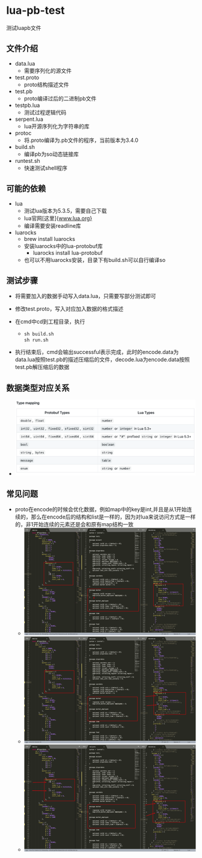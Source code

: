 # lua-pb-test
测试luapb文件

## 文件介绍

* data.lua 
  * 需要序列化的源文件
* test.proto
  * proto结构描述文件
* test.pb
  * proto编译过后的二进制pb文件
* testpb.lua
  * 测试过程逻辑代码
* serpent.lua
  * lua开源序列化为字符串的库
* protoc
  * 将.proto编译为.pb文件的程序，当前版本为3.4.0
* build.sh
  * 编译pb为so动态链接库
* runtest.sh
  * 快速测试shell程序

## 可能的依赖

* lua
  * 测试lua版本为5.3.5，需要自己下载
  * lua官网[这里]{www.lua.org}
  * 编译需要安装readline库
* luarocks
  * brew install luarocks
  * 安装luarocks中的lua-protobuf库
    * luarocks install lua-protobuf
  * 也可以不用luarocks安装，目录下有build.sh可以自行编译so

## 测试步骤

* 将需要加入的数据手动写入data.lua，只需要写部分测试即可

* 修改test.proto，写入对应加入数据的格式描述

* 在cmd中cd到工程目录，执行

  * ``` shell
    sh build.sh
    sh run.sh
    ```

* 执行结束后，cmd会输出successful表示完成，此时的encode.data为data.lua按照test.pb的描述压缩后的文件，decode.lua为encode.data按照test.pb解压缩后的数据

## 数据类型对应关系

* ![proto-lua](./images/proto-lua.png)

## 常见问题

* proto在encode的时候会优化数据，例如map中的key是int,并且是从1开始连续的，那么在encode后的结构和list是一样的，因为对lua来说访问方式是一样的，非1开始连续的元素还是会和原有map结构一致
  * ![image-20201122171759869](./images/map-list.png)
  * ![image-20201122172024398](./images/map-split-list.png)
  * ![image-20201122172154777](./images/map-map.png)